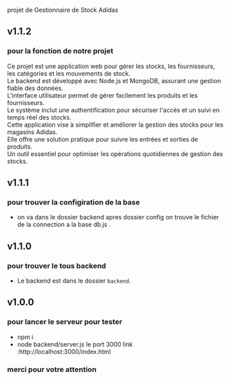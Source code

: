 projet de Gestionnaire de Stock Adidas

## v1.1.2

### pour la fonction de notre projet
Ce projet est une application web pour gérer les stocks, les fournisseurs, les catégories et les mouvements de stock.  
Le backend est développé avec Node.js et MongoDB, assurant une gestion fiable des données.  
L'interface utilisateur permet de gérer facilement les produits et les fournisseurs.  
Le système inclut une authentification pour sécuriser l'accès et un suivi en temps réel des stocks.  
Cette application vise à simplifier et améliorer la gestion des stocks pour les magasins Adidas.  
Elle offre une solution pratique pour suivre les entrées et sorties de produits.  
Un outil essentiel pour optimiser les opérations quotidiennes de gestion des stocks.


## v1.1.1

### pour trouver la configiration de la base
-  on va dans le dossier backend 
    apres dossier config  on trouve le fichier de la connection a la base db.js .  


## v1.1.0

### pour trouver le tous backend 
- Le backend est dans le dossier `backend`.


## v1.0.0

### pour lancer le serveur pour tester
-  npm i
-  node backend/server.js
   le port 3000
   link :http://localhost:3000/index.html

### merci pour votre attention




  


